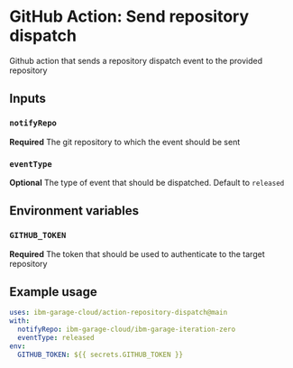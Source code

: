 # GitHub Action: Send repository dispatch

Github action that sends a repository dispatch event to the provided repository

## Inputs

### `notifyRepo`

**Required** The git repository to which the event should be sent

### `eventType`

**Optional** The type of event that should be dispatched. Default to `released`

## Environment variables

### `GITHUB_TOKEN`

**Required** The token that should be used to authenticate to the target repository

## Example usage

```yaml
uses: ibm-garage-cloud/action-repository-dispatch@main
with:
  notifyRepo: ibm-garage-cloud/ibm-garage-iteration-zero
  eventType: released
env:
  GITHUB_TOKEN: ${{ secrets.GITHUB_TOKEN }}
```